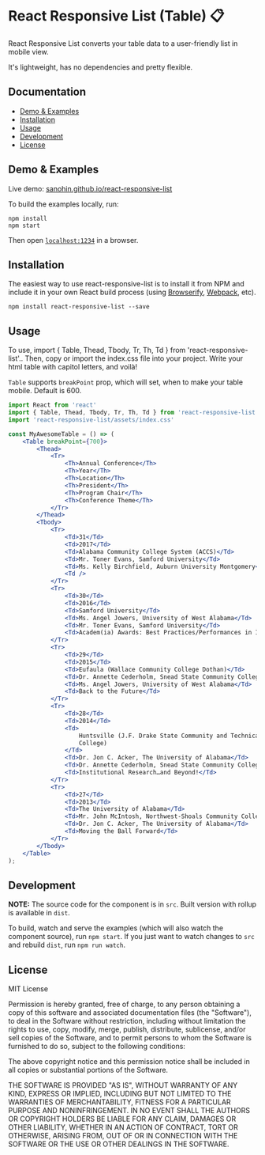 # React Responsive List (Table) 📋


React Responsive List converts your table data to a user-friendly list in mobile view.

It's lightweight, has no dependencies and pretty flexible.

## Documentation
* [Demo & Examples](#demo--examples)
* [Installation](#installation)
* [Usage](#usage)
* [Development](#development)
* [License](#license)


## Demo & Examples

Live demo: [sanohin.github.io/react-responsive-list](http://sanohin.github.io/react-responsive-list/)


To build the examples locally, run:

```
npm install
npm start
```

Then open [`localhost:1234`](http://localhost:1234) in a browser.


## Installation

The easiest way to use react-responsive-list is to install it from NPM and include it in your own React build process (using [Browserify](http://browserify.org), [Webpack](http://webpack.github.io/), etc).

```
npm install react-responsive-list --save
```


## Usage

To use, import { Table, Thead, Tbody, Tr, Th, Td } from 'react-responsive-list'.. Then, copy or import the index.css file into your project. Write your html table with capitol letters, and voilà!

`Table` supports `breakPoint` prop, which will set, when to make your table mobile. Default is 600.

```jsx
import React from 'react'
import { Table, Thead, Tbody, Tr, Th, Td } from 'react-responsive-list'
import 'react-responsive-list/assets/index.css'

const MyAwesomeTable = () => (
    <Table breakPoint={700}>
        <Thead>
            <Tr>
                <Th>Annual Conference</Th>
                <Th>Year</Th>
                <Th>Location</Th>
                <Th>President</Th>
                <Th>Program Chair</Th>
                <Th>Conference Theme</Th>
            </Tr>
        </Thead>
        <Tbody>
            <Tr>
                <Td>31</Td>
                <Td>2017</Td>
                <Td>Alabama Community College System (ACCS)</Td>
                <Td>Mr. Toner Evans, Samford University</Td>
                <Td>Ms. Kelly Birchfield, Auburn University Montgomery</Td>
                <Td />
            </Tr>
            <Tr>
                <Td>30</Td>
                <Td>2016</Td>
                <Td>Samford University</Td>
                <Td>Ms. Angel Jowers, University of West Alabama</Td>
                <Td>Mr. Toner Evans, Samford University</Td>
                <Td>Academ(ia) Awards: Best Practices/Performances in IR</Td>
            </Tr>
            <Tr>
                <Td>29</Td>
                <Td>2015</Td>
                <Td>Eufaula (Wallace Community College Dothan)</Td>
                <Td>Dr. Annette Cederholm, Snead State Community College</Td>
                <Td>Ms. Angel Jowers, University of West Alabama</Td>
                <Td>Back to the Future</Td>
            </Tr>
            <Tr>
                <Td>28</Td>
                <Td>2014</Td>
                <Td>
                    Huntsville (J.F. Drake State Community and Technical
                    College)
                </Td>
                <Td>Dr. Jon C. Acker, The University of Alabama</Td>
                <Td>Dr. Annette Cederholm, Snead State Community College</Td>
                <Td>Institutional Research…and Beyond!</Td>
            </Tr>
            <Tr>
                <Td>27</Td>
                <Td>2013</Td>
                <Td>The University of Alabama</Td>
                <Td>Mr. John McIntosh, Northwest-Shoals Community College</Td>
                <Td>Dr. Jon C. Acker, The University of Alabama</Td>
                <Td>Moving the Ball Forward</Td>
            </Tr>
        </Tbody>
    </Table>
);

```

## Development

**NOTE:** The source code for the component is in `src`. Built version with rollup is available in `dist`.

To build, watch and serve the examples (which will also watch the component source), run `npm start`. If you just want to watch changes to `src` and rebuild `dist`, run `npm run watch`.

## License

MIT License

Permission is hereby granted, free of charge, to any person obtaining a copy
of this software and associated documentation files (the "Software"), to deal
in the Software without restriction, including without limitation the rights
to use, copy, modify, merge, publish, distribute, sublicense, and/or sell
copies of the Software, and to permit persons to whom the Software is
furnished to do so, subject to the following conditions:

The above copyright notice and this permission notice shall be included in all
copies or substantial portions of the Software.

THE SOFTWARE IS PROVIDED "AS IS", WITHOUT WARRANTY OF ANY KIND, EXPRESS OR
IMPLIED, INCLUDING BUT NOT LIMITED TO THE WARRANTIES OF MERCHANTABILITY,
FITNESS FOR A PARTICULAR PURPOSE AND NONINFRINGEMENT. IN NO EVENT SHALL THE
AUTHORS OR COPYRIGHT HOLDERS BE LIABLE FOR ANY CLAIM, DAMAGES OR OTHER
LIABILITY, WHETHER IN AN ACTION OF CONTRACT, TORT OR OTHERWISE, ARISING FROM,
OUT OF OR IN CONNECTION WITH THE SOFTWARE OR THE USE OR OTHER DEALINGS IN THE
SOFTWARE.
